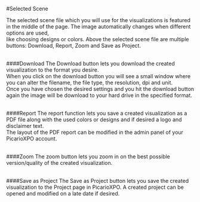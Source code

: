 #Selected Scene

The selected scene file which you will use for the visualizations is featured in the middle of the page. The image automatically changes when different options are used,<br/> like choosing designs or colors. Above the selected scene file are multiple buttons: Download, Report, Zoom and Save as Project.
<br /><br />

####Download
The Download button lets you download the created visualization to the format you desire.<br/>
When you click on the download button you will see a small window where you can alter the filename, the file type, the resolution, dpi and unit.<br/>
Once you have chosen the desired settings and you hit the download button again the image will be download to your hard drive in the specified format.
<br /><br />

####Report
The report function lets you save a created visualization as a PDF file along with the used colors or designs and if desired a logo and disclaimer text.<br/>
The layout of the PDF report can be modified in the admin panel of your PicarioXPO account.
<br /><br />

####Zoom
The zoom button lets you zoom in on the best possible version/quality of the created visualization.
<br /><br />

####Save as Project
The Save as Project button lets you save the created visualization to the Project page in PicarioXPO. A created project can be opened and modified on a late date if desired.
